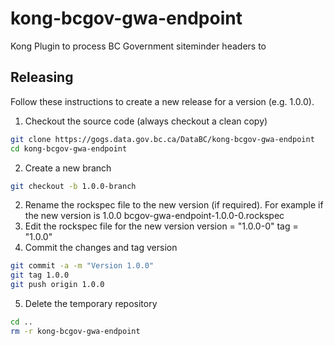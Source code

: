 # kong-bcgov-gwa-endpoint

Kong Plugin to process BC Government siteminder headers to 

## Releasing

Follow these instructions to create a new release for a version (e.g. 1.0.0).

1. Checkout the source code (always checkout a clean copy)
```bash
git clone https://gogs.data.gov.bc.ca/DataBC/kong-bcgov-gwa-endpoint
cd kong-bcgov-gwa-endpoint
```
2. Create a new branch
```bash
git checkout -b 1.0.0-branch
```
2. Rename the rockspec file to the new version (if required).
  For example if the new version is 1.0.0
  bcgov-gwa-endpoint-1.0.0-0.rockspec
3. Edit the rockspec file for the new version
  version = "1.0.0-0"
  tag = "1.0.0"
4. Commit the changes and tag version
```bash
git commit -a -m "Version 1.0.0"
git tag 1.0.0
git push origin 1.0.0
```
5. Delete the temporary repository
```bash
cd ..
rm -r kong-bcgov-gwa-endpoint
```



